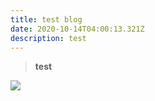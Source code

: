 ```yaml
---
title: test blog
date: 2020-10-14T04:00:13.321Z
description: test
---
```

> **test**

![](img_5731.jpg)